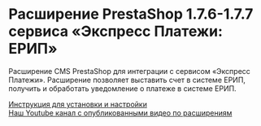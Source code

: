 ﻿# Расширение PrestaShop 1.7.6-1.7.7 сервиса «Экспресс Платежи: ЕРИП»
<p>Расширение CMS PrestaShop для интеграции с сервисом «Экспресс Платежи». Расширение позволяет выставить счет в системе ЕРИП, получить и обработать уведомление о платеже в системе ЕРИП.</p>
 <a href="https://express-pay.by/cms-extensions/prestashop#prestashop1_7_6">Инструкция для установки и настройки</a><br/>
 <a href="https://www.youtube.com/c/express-pay-by">Наш Youtube канал с опубликованными видео по расширениям</a>
